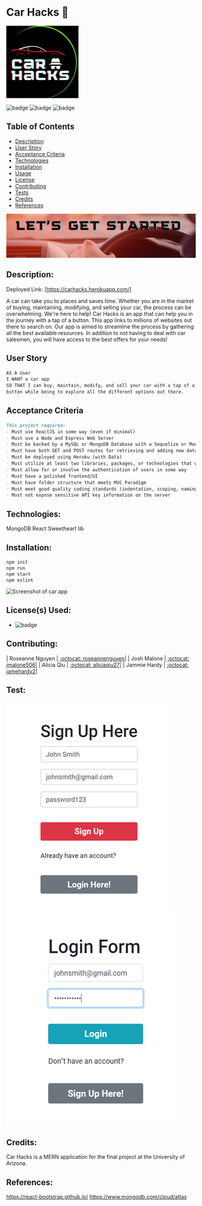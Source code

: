 # Car Hacks :red_car:	

![Screenshot of logo](./client/public/logo192.png)

![badge](https://img.shields.io/badge/license-MIT-informational)   ![badge](https://img.shields.io/github/languages/top/jmalone506/carrestore) ![badge]( https://img.shields.io/github/last-commit/jmalone506/carrestore)


  ## Table of Contents
  - [Description](#description)
  - [User Story](#userstory)
  - [Acceptance Criteria](#acceptancecriteria)
  - [Technologies](#technologies)
  - [Installation](#installation)
  - [Usage](#usage)
  - [License](#license)
  - [Contributing](#contributing)
  - [Tests](#tests)
  - [Credits](#credits)
  - [References](#references)

![Screenshot of start header](./client/src/images/signup.png)
## Description:
Deployed Link: [https://carhacks.herokuapp.com/]

A car can take you to places and saves time. Whether you are in the market of buying, maintaining, modifying, and selling your car, the process can be overwhelming. We're here to help! Car Hacks is an app that can help you in the journey with a tap of a button. This app links to millions of websites out there to search on. Our app is aimed to streamline the process by gathering all the best available resources. In addition to not having to deal with car salesmen, you will have access to the best offers for your needs!  

<a name="userstory"></a>
## User Story

```md
AS A User
I WANT a car app
SO THAT I can buy, maintain, modify, and sell your car with a tap of a 
button while being to explore all the different options out there.
```
<a name="acceptancecriteria"></a>
## Acceptance Criteria

```md
This project required:
- Must use ReactJS in some way (even if minimal)
- Must use a Node and Express Web Server
- Must be backed by a MySQL or MongoDB Database with a Sequelize or Mongoose ORM 
- Must have both GET and POST routes for retrieving and adding new data
- Must be deployed using Heroku (with Data)
- Must utilize at least two libraries, packages, or technologies that we haven’t discussed
- Must allow for or involve the authentication of users in some way
- Must have a polished frontend/UI
- Must have folder structure that meets MVC Paradigm
- Must meet good quality coding standards (indentation, scoping, naming)
- Must not expose sensitive API key information on the server
```
 
   ## Technologies:
MongoDB
React
Sweetheart lib

  ## Installation:
```text
npm init 
npm run
npm start
npm eslint
```

![Screenshot of car app](./client/src/images/welcome.gif)

  ## License(s) Used:
  - ![badge](https://img.shields.io/badge/license-MIT-informational) 

  ## Contributing:

| Roseanne Nguyen  | [:octocat: roseannenguyen](https://github.com/roseannenguyen)|
| Josh Malone  | [:octocat: jmalone506](https://github.com/jmalone506)|
| Alicia Qiu  | [:octocat: aliciaqiu27](https://github.com/aliciaqiu27)|
| Jammie Hardy  | [:octocat: jamehardy2](https://github.com/jamehardy2)|


  ## Test:
![Screenshot of car app](./client/src/images/test1.PNG)
![Screenshot of car app](./client/src/images/test.PNG)

  ## Credits:
Car Hacks is a MERN application for the final project at the University of Arizona.

  ## References:
https://react-bootstrap.github.io/
https://www.mongodb.com/cloud/atlas
